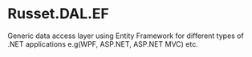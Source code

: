 # Russet.DAL.EF
Generic data access layer using Entity Framework for different types of .NET applications e.g(WPF, ASP.NET, ASP.NET MVC) etc. 
